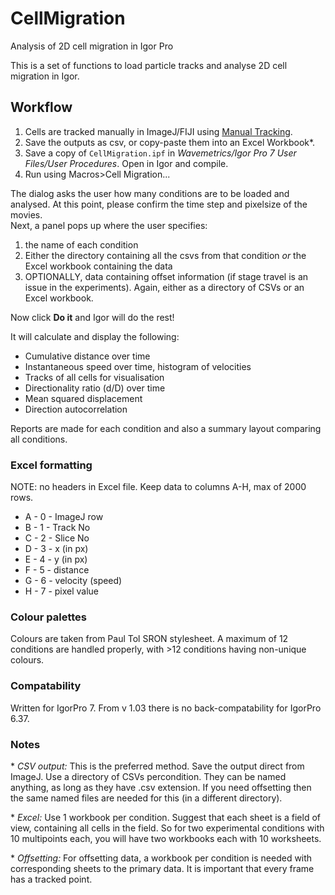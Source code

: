 # CellMigration
Analysis of 2D cell migration in Igor Pro

This is a set of functions to load particle tracks and analyse 2D cell migration in Igor.

Workflow
--------

1. Cells are tracked manually in ImageJ/FIJI using [Manual Tracking](http://rsbweb.nih.gov/ij/plugins/track/track.html).
2. Save the outputs as csv, or copy-paste them into an Excel Workbook*.
3. Save a copy of `CellMigration.ipf` in *Wavemetrics/Igor Pro 7 User Files/User Procedures*. Open in Igor and compile.
4. Run using Macros>Cell Migration...

The dialog asks the user how many conditions are to be loaded and analysed. At this point, please confirm the time step and pixelsize of the movies.<br />
Next, a panel pops up where the user specifies:

1. the name of each condition
2. Either the directory containing all the csvs from that condition *or* the Excel workbook containing the data
3. OPTIONALLY, data containing offset information (if stage travel is an issue in the experiments). Again, either as a directory of CSVs or an Excel workbook.<br />

Now click **Do it** and Igor will do the rest!

It will calculate and display the following:

* Cumulative distance over time
* Instantaneous speed over time, histogram of velocities
* Tracks of all cells for visualisation
* Directionality ratio (d/D) over time
* Mean squared displacement
* Direction autocorrelation

Reports are made for each condition and also a summary layout comparing all conditions.

### Excel formatting

NOTE: no headers in Excel file. Keep data to columns A-H, max of 2000 rows.

* A - 0 - ImageJ row
* B - 1 - Track No
* C - 2 - Slice No
* D - 3 - x (in px)
* E - 4 - y (in px)
* F - 5 - distance
* G - 6 - velocity (speed)
* H - 7 - pixel value

### Colour palettes
Colours are taken from Paul Tol SRON stylesheet. A maximum of 12 conditions are handled properly, with >12 conditions having non-unique colours.

### Compatability
Written for IgorPro 7. From v 1.03 there is no back-compatability for IgorPro 6.37.

### Notes
\* *CSV output:* This is the preferred method. Save the output direct from ImageJ. Use a directory of CSVs percondition. They can be named anything, as long as they have .csv extension. If you need offsetting then the same named files are needed for this (in a different directory).

\*  *Excel:* Use 1 workbook per condition. Suggest that each sheet is a field of view, containing all cells in the field. So for two experimental conditions with 10 multipoints each, you will have two workbooks each with 10 worksheets.

\*  *Offsetting:* For offsetting data, a workbook per condition is needed with corresponding sheets to the primary data. It is important that every frame has a tracked point.